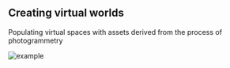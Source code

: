 ## Creating virtual worlds

Populating virtual spaces with assets derived from the process of photogrammetry

![example]({{site.baseurl}}/http://imgur.com/a/xAhZF)
